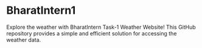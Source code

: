 # BharatIntern1
Explore the weather with BharatIntern Task-1 Weather Website! This GitHub repository provides a simple and efficient solution for accessing the weather data.
